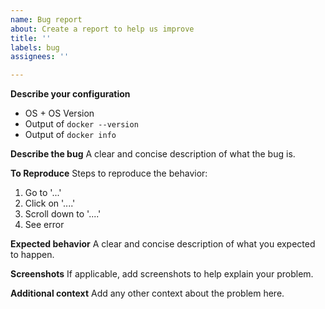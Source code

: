 ```yaml
---
name: Bug report
about: Create a report to help us improve
title: ''
labels: bug
assignees: ''

---
```


**Describe your configuration**
- OS + OS Version
- Output of `docker --version`
- Output of `docker info`

**Describe the bug**
A clear and concise description of what the bug is.

**To Reproduce**
Steps to reproduce the behavior:
1. Go to '...'
2. Click on '....'
3. Scroll down to '....'
4. See error

**Expected behavior**
A clear and concise description of what you expected to happen.

**Screenshots**
If applicable, add screenshots to help explain your problem.

**Additional context**
Add any other context about the problem here.
